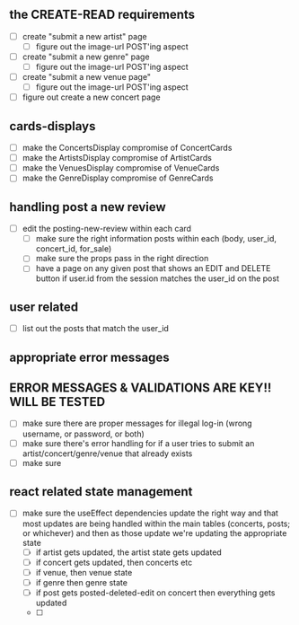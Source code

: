   ## the CREATE-READ requirements
  - [ ] create "submit a new artist" page
    - [ ] figure out the image-url POST'ing aspect
  - [ ] create "submit a new genre" page
    - [ ] figure out the image-url POST'ing aspect
  - [ ] create "submit a new venue page"
    - [ ] figure out the image-url POST'ing aspect
  - [ ] figure out create a new concert page 

## cards-displays
- [ ] make the ConcertsDisplay compromise of ConcertCards
- [ ] make the ArtistsDisplay compromise of ArtistCards
- [ ] make the VenuesDisplay compromise of VenueCards
- [ ] make the GenreDisplay compromise of GenreCards

## handling post a new review
- [ ] edit the posting-new-review within each card
  - [ ] make sure the right information posts within each (body, user_id, concert_id, for_sale)
  - [ ] make sure the props pass in the right direction
  - [ ] have a page on any given post that shows an EDIT and DELETE button if user.id from the session matches the user_id on the post

## user related
- [ ] list out the posts that match the user_id 

## appropriate error messages
## ERROR MESSAGES & VALIDATIONS ARE KEY!! WILL BE TESTED
- [ ] make sure there are proper messages for illegal log-in (wrong username, or password, or both)
- [ ] make sure there's error handling for if a user tries to submit an artist/concert/genre/venue that already exists 
- [ ] make sure 

## react related state management
- [ ] make sure the useEffect dependencies update the right way and that most updates are being handled within the main tables (concerts, posts; or whichever) and then as those update we're updating the appropriate state 
  - [ ] if artist gets updated, the artist state gets updated
  - [ ] if concert gets updated, then concerts etc
  - [ ] if venue, then venue state
  - [ ] if genre then genre state
  - [ ] if post gets posted-deleted-edit on concert then everything gets updated
  - [ ] 
